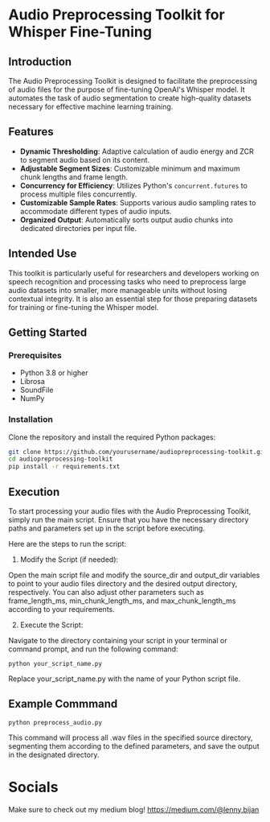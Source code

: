 # Audio Preprocessing Toolkit for Whisper Fine-Tuning

## Introduction

The Audio Preprocessing Toolkit is designed to facilitate the preprocessing of audio files for the purpose of fine-tuning OpenAI's Whisper model. It automates the task of audio segmentation to create high-quality datasets necessary for effective machine learning training.

## Features

- **Dynamic Thresholding**: Adaptive calculation of audio energy and ZCR to segment audio based on its content.
- **Adjustable Segment Sizes**: Customizable minimum and maximum chunk lengths and frame length.
- **Concurrency for Efficiency**: Utilizes Python's `concurrent.futures` to process multiple files concurrently.
- **Customizable Sample Rates**: Supports various audio sampling rates to accommodate different types of audio inputs.
- **Organized Output**: Automatically sorts output audio chunks into dedicated directories per input file.

## Intended Use
This toolkit is particularly useful for researchers and developers working on speech recognition and processing tasks who need to preprocess large audio datasets into smaller, more manageable units without losing contextual integrity. It is also an essential step for those preparing datasets for training or fine-tuning the Whisper model.

## Getting Started

### Prerequisites

- Python 3.8 or higher
- Librosa
- SoundFile
- NumPy

### Installation

Clone the repository and install the required Python packages:

```bash
git clone https://github.com/yourusername/audiopreprocessing-toolkit.git
cd audiopreprocessing-toolkit
pip install -r requirements.txt
```

## Execution

To start processing your audio files with the Audio Preprocessing Toolkit, simply run the main script. Ensure that you have the necessary directory paths and parameters set up in the script before executing.

Here are the steps to run the script:

  1. Modify the Script (if needed):

Open the main script file and modify the source_dir and output_dir variables to point to your audio files directory and the desired output directory, respectively. You can also adjust other parameters such as frame_length_ms, min_chunk_length_ms, and max_chunk_length_ms according to your requirements.

  2. Execute the Script:

Navigate to the directory containing your script in your terminal or command prompt, and run the following command:
    
    python your_script_name.py
    
  Replace your_script_name.py with the name of your Python script file.

## Example Commmand

    python preprocess_audio.py

This command will process all .wav files in the specified source directory, segmenting them according to the defined parameters, and save the output in the designated directory.

# Socials

Make sure to check out my medium blog! https://medium.com/@lenny.bijan
